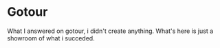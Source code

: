 # Gotour
What I answered on gotour, i didn't create anything. What's here is just a showroom of what i succeded.

